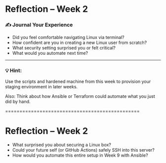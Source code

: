 # Reflection – Week 2

### ✍️ Journal Your Experience

- Did you feel comfortable navigating Linux via terminal?
- How confident are you in creating a new Linux user from scratch?
- What security setting surprised you or felt critical?
- What would you automate next time?

---

### 💡 Hint:
Use the scripts and hardened machine from this week to provision your staging environment in later weeks.

Also: Think about how Ansible or Terraform could automate what you just did by hand.


===============================================
# Reflection – Week 2

- What surprised you about securing a Linux box?
- Could your future self (or GitHub Actions) safely SSH into this server?
- How would you automate this entire setup in Week 9 with Ansible?